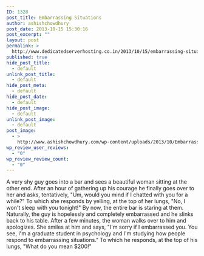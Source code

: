 ```yaml
---
ID: 1328
post_title: Embarrassing Situations
author: ashishchowdhury
post_date: 2013-10-15 15:30:16
post_excerpt: ""
layout: post
permalink: >
  http://www.dedicatedserverhosting.co.in/2013/10/15/embarrassing-situations/
published: true
hide_post_title:
  - default
unlink_post_title:
  - default
hide_post_meta:
  - default
hide_post_date:
  - default
hide_post_image:
  - default
unlink_post_image:
  - default
post_image:
  - >
    http://www.ashishchowdhury.com/wp-content/uploads/2013/10/Embarrassing-Situations.jpg
wp_review_user_reviews:
  - "0"
wp_review_review_count:
  - "0"
---
```

A very shy guy goes into a bar and sees a beautiful woman sitting at the other end. After an hour of gathering up his courage he finally goes over to her and asks, tentatively, "Um, would you mind if I chatted with you for a while?" To which she responds by yelling, at the top of her lungs, "No, I won't sleep with you tonight!" By now, the entire bar is staring at them. Naturally, the guy is hopelessly and completely embarrassed and he slinks back to his table. After a few minutes, the woman walks over to him and apologizes. She smiles at him and says, "I'm sorry if I embarrassed you. You see, I'm a graduate student in psychology and I'm studying how people respond to embarrassing situations." To which he responds, at the top of his lungs, "What do you mean $200!"